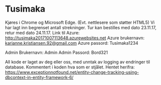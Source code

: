 # Tusimaka
Kjøres i Chrome og Microsoft Edge. (Evt. nettlesere som støtter HTML5)
Vi har lagt inn begrenset antall strekninger. 
Tur kan bestilles med dato 23.11.17, retur med dato 24.11.17. 
Link til Azure: http://tusimaka20171007113648.azurewebsites.net
Azure brukernavn: karianne.kristiansen.92@gmail.com
Azure passord: Tusimaka1234

Admin Brukernavn: Admin
Admin Passord: Bord321

All kode er laget av deg eller oss, med unntak av logging av endringer til database. Kommentert i koden hva som er stjålet. Hentet herifra: https://www.exceptionnotfound.net/entity-change-tracking-using-dbcontext-in-entity-framework-6/ 
